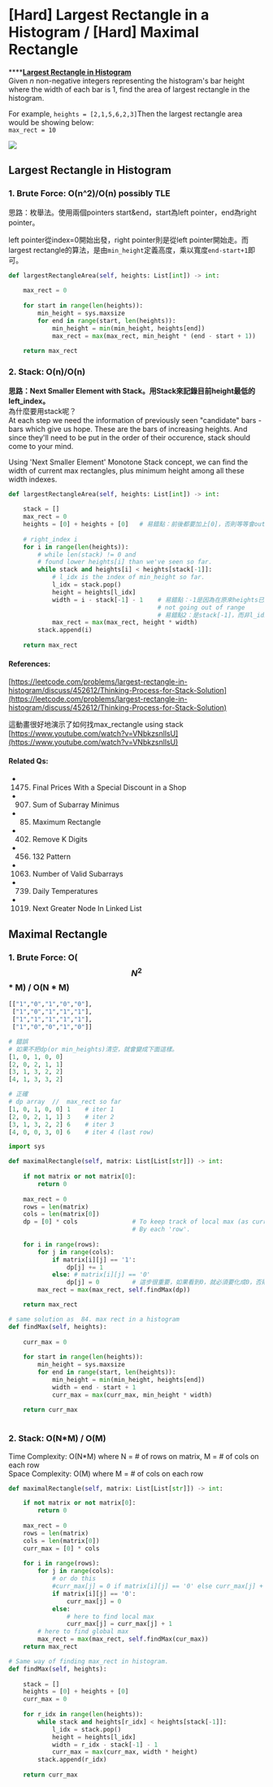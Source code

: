 # \[Hard\] Largest Rectangle in a Histogram /       \[Hard\] Maximal Rectangle

\*\*\*\*[**Largest Rectangle in Histogram**](https://leetcode.com/problems/largest-rectangle-in-histogram/)  
Given _n_ non-negative integers representing the histogram's bar height where the width of each bar is 1, find the area of largest rectangle in the histogram.  
  
For example, `heights = [2,1,5,6,2,3]`Then the largest rectangle area would be showing below:  
`max_rect = 10`

![](https://assets.leetcode.com/uploads/2018/10/12/histogram_area.png)

## Largest Rectangle in Histogram

### 1. Brute Force: O\(n^2\)/O\(n\) possibly TLE

思路：枚舉法。使用兩個pointers start&end，start為left pointer，end為right pointer。

left pointer從index=0開始出發，right pointer則是從left pointer開始走。而largest rectangle的算法，是由`min_height`定義高度，乘以寬度`end-start+1`即可。

```python
def largestRectangleArea(self, heights: List[int]) -> int:
    
    max_rect = 0
    
    for start in range(len(heights)):
        min_height = sys.maxsize
        for end in range(start, len(heights)):
            min_height = min(min_height, heights[end])
            max_rect = max(max_rect, min_height * (end - start + 1))
            
    return max_rect
```

### 2. Stack: O\(n\)/O\(n\)

**思路：Next Smaller Element with Stack。用Stack來記錄目前height最低的left\_index。**  
為什麼要用stack呢？  
At each step we need the information of previously seen "candidate" bars - bars which give us hope. These are the bars of increasing heights. And since they'll need to be put in the order of their occurence, stack should come to your mind.

Using 'Next Smaller Element' Monotone Stack concept, we can find the width of current max rectangles, plus minimum height among all these width indexes.

```python
def largestRectangleArea(self, heights: List[int]) -> int:
    
    stack = []
    max_rect = 0
    heights = [0] + heights + [0]   # 易錯點：前後都要加上[0]，否則等等會out of range
    
    # right_index i
    for i in range(len(heights)):
        # while len(stack) != 0 and 
        # found lower heights[i] than we've seen so far. 
        while stack and heights[i] < heights[stack[-1]]:
            # l_idx is the index of min_height so far.
            l_idx = stack.pop()
            height = heights[l_idx]
            width = i - stack[-1] - 1    # 易錯點：-1是因為在原來heights已加上前後[0]來保持 
                                         # not going out of range
                                         # 易錯點2：是stack[-1]，而非l_idx
            max_rect = max(max_rect, height * width)
        stack.append(i)
        
    return max_rect
```

#### References:

[https://leetcode.com/problems/largest-rectangle-in-histogram/discuss/452612/Thinking-Process-for-Stack-Solution](https://leetcode.com/problems/largest-rectangle-in-histogram/discuss/452612/Thinking-Process-for-Stack-Solution)

這動畫很好地演示了如何找max\_rectangle using stack  
[https://www.youtube.com/watch?v=VNbkzsnllsU](https://www.youtube.com/watch?v=VNbkzsnllsU)

#### Related Qs:

* 1475. Final Prices With a Special Discount in a Shop
* 907. Sum of Subarray Minimus
* 85. Maximum Rectangle
* 402. Remove K Digits
* 456.  132 Pattern
* 1063. Number of Valid Subarrays
* 739. Daily Temperatures
* 1019. Next Greater Node In Linked List

## Maximal Rectangle

### 1. Brute Force: O\($$N^2$$\* M\) / O\(N \* M\)

```python
[["1","0","1","0","0"],
 ["1","0","1","1","1"],
 ["1","1","1","1","1"],
 ["1","0","0","1","0"]]

# 錯誤
# 如果不把dp(or min_heights)清空，就會變成下面這樣。
[1, 0, 1, 0, 0]
[2, 0, 2, 1, 1]
[3, 1, 3, 2, 2]
[4, 1, 3, 3, 2]

# 正確
# dp array  //  max_rect so far 
[1, 0, 1, 0, 0] 1    # iter 1
[2, 0, 2, 1, 1] 3    # iter 2
[3, 1, 3, 2, 2] 6    # iter 3
[4, 0, 0, 3, 0] 6    # iter 4 (last row)


```

```python
import sys

def maximalRectangle(self, matrix: List[List[str]]) -> int:
    
    if not matrix or not matrix[0]:
        return 0
    
    max_rect = 0
    rows = len(matrix)
    cols = len(matrix[0])
    dp = [0] * cols               # To keep track of local max (as curr max heights). 
                                  # By each 'row'.
    
    for i in range(rows):
        for j in range(cols):
            if matrix[i][j] == '1':
                dp[j] += 1
            else: # matrix[i][j] == '0'
                dp[j] = 0         # 這步很重要，如果看到0，就必須要化成0，否則會跟上層答案一樣。
        max_rect = max(max_rect, self.findMax(dp))

    return max_rect 

# same solution as  84. max rect in a histogram
def findMax(self, heights):
    
    curr_max = 0
    
    for start in range(len(heights)):
        min_height = sys.maxsize
        for end in range(start, len(heights)):
            min_height = min(min_height, heights[end])
            width = end - start + 1
            curr_max = max(curr_max, min_height * width)
    
    return curr_max
            
```

### 2. Stack: O\(N\*M\) / O\(M\) 

Time Complexity: O\(N\*M\) where N = \# of rows on matrix, M = \# of cols on each row  
Space Complexity: O\(M\) where M = \# of cols on each row

```python
def maximalRectangle(self, matrix: List[List[str]]) -> int:

    if not matrix or not matrix[0]:
        return 0
        
    max_rect = 0
    rows = len(matrix)
    cols = len(matrix[0])
    curr_max = [0] * cols
    
    for i in range(rows):
        for j in range(cols):
            # or do this
            #curr_max[j] = 0 if matrix[i][j] == '0' else curr_max[j] + 1
            if matrix[i][j] == '0':
                curr_max[j] = 0
            else:
                # here to find local max
                curr_max[j] = curr_max[j] + 1
        # here to find global max
        max_rect = max(max_rect, self.findMax(cur_max))
    return max_rect

# Same way of finding max_rect in histogram. 
def findMax(self, heights):
    
    stack = []
    heights = [0] + heights + [0]
    curr_max = 0
    
    for r_idx in range(len(heights)):
        while stack and heights[r_idx] < heights[stack[-1]]:
            l_idx = stack.pop()
            height = heights[l_idx]
            width = r_idx - stack[-1] - 1
            curr_max = max(curr_max, width * height)
        stack.append(r_idx)
    
    return curr_max
    
```

